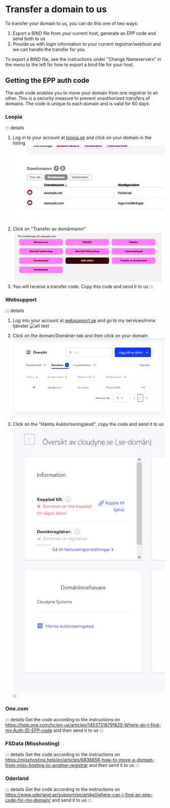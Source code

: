 # Transfer a domain to us
To transfer your domain to us, you can do this one of two ways:

1. Export a BIND file from your current host, generate an EPP code and send both to us
2. Provide us with login information to your current registrar/webhost and we can handle the transfer for you

To export a BIND file, see the instructions under "Change Nameservers" in the menu to the left for how to export a bind file for your host.

## Getting the EPP auth code
The auth code enables you to move your domain from one registrar to an other. This is a security measure to prevent unauthorized transfers of domains. The code is unique to each domain and is valid for 60 days.

### Loopia
::: details

1. Log in to your account at [loopia.se](https://loopia.se) and click on your domain in the listing <br/>![alt text](images/dns-10.png)<br/>
2. Click on "Transfer av domännamn"<br/>![alt text](images/dns-11.png)<br/>
3. You will receive a transfer code. Copy this code and send it to us
:::

### Websupport
::: details
1. Log into your account at [websupport.se](https://auth.websupport.se/?s=cart&l=sv&c=websupport.se) and go to my services/mina tjänster ![alt text](image.png)

2. Click on the domain/Domäner-tab and then click on your domain ![alt text](images/dns-1.png)
3. Click on the "Hämta Auktoriseringskod", copy the code and send it to us ![alt text](images/dns-15.png)
:::

### One.com
::: details
Get the code according to the instructions on https://help.one.com/hc/en-us/articles/14537316791825-Where-do-I-find-my-Auth-ID-EPP-code
and then send it to us
:::

### FSData (Misshosting)
::: details
Get the code according to the instructions on https://misshosting.help/en/articles/6836656-how-to-move-a-domain-from-miss-hosting-to-another-registrar and then send it to us
:::

### Oderland
::: details
Get the code according to the instructions on https://www.oderland.se/support/en/artikel/where-can-i-find-an-epp-code-for-my-domain/ and send it to us
:::
